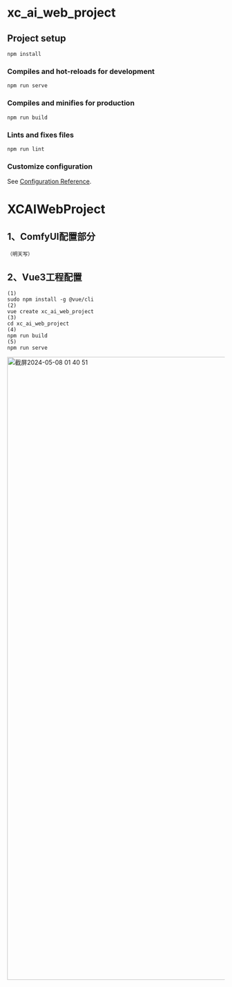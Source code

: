 # xc_ai_web_project

## Project setup
```
npm install
```

### Compiles and hot-reloads for development
```
npm run serve
```

### Compiles and minifies for production
```
npm run build
```

### Lints and fixes files
```
npm run lint
```

### Customize configuration
See [Configuration Reference](https://cli.vuejs.org/config/).
# XCAIWebProject


## 1、ComfyUI配置部分
```
（明天写）
```

## 2、Vue3工程配置
```
(1)
sudo npm install -g @vue/cli
(2)
vue create xc_ai_web_project
(3)
cd xc_ai_web_project
(4)
npm run build
(5)
npm run serve
```


<img width="1442" alt="截屏2024-05-08 01 40 51" src="https://github.com/Tuzki007/XCAIWebProject/assets/14865300/ae571d8e-1bcc-4e09-ade7-67d0ee9a49b3">

